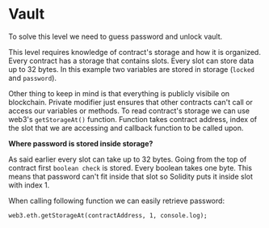 # Vault

To solve this level we need to guess password and unlock vault.

This level requires knowledge of contract's storage and how it is organized. Every contract has a storage that contains slots. Every slot can store data up to 32 bytes. In this example two variables are stored in storage (`locked` and `password`).

Other thing to keep in mind is that everything is publicly visibile on blockchain. Private modifier just ensures that other contracts can't call or access our variables or methods. To read contract's storage we can use web3's `getStorageAt()` function.
Function takes contract address, index of the slot that we are accessing and callback function to be called upon.

**Where password is stored inside storage?**

As said earlier every slot can take up to 32 bytes. Going from the top of contract first `boolean check` is stored. Every boolean takes one byte. This means that password can't fit inside that slot so Solidity puts it inside slot with index 1.

When calling following function we can easily retrieve password:

```
web3.eth.getStorageAt(contractAddress, 1, console.log);
```
